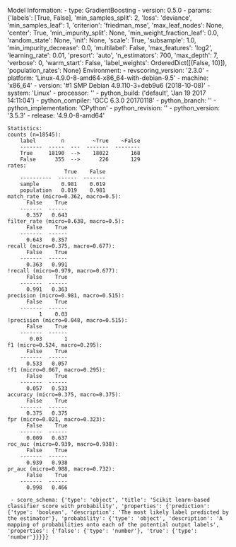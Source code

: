 Model Information:
	 - type: GradientBoosting
	 - version: 0.5.0
	 - params: {'labels': [True, False], 'min_samples_split': 2, 'loss': 'deviance', 'min_samples_leaf': 1, 'criterion': 'friedman_mse', 'max_leaf_nodes': None, 'center': True, 'min_impurity_split': None, 'min_weight_fraction_leaf': 0.0, 'random_state': None, 'init': None, 'scale': True, 'subsample': 1.0, 'min_impurity_decrease': 0.0, 'multilabel': False, 'max_features': 'log2', 'learning_rate': 0.01, 'presort': 'auto', 'n_estimators': 700, 'max_depth': 7, 'verbose': 0, 'warm_start': False, 'label_weights': OrderedDict([(False, 10)]), 'population_rates': None}
	Environment:
	 - revscoring_version: '2.3.0'
	 - platform: 'Linux-4.9.0-8-amd64-x86_64-with-debian-9.5'
	 - machine: 'x86_64'
	 - version: '#1 SMP Debian 4.9.110-3+deb9u6 (2018-10-08)'
	 - system: 'Linux'
	 - processor: ''
	 - python_build: ('default', 'Jan 19 2017 14:11:04')
	 - python_compiler: 'GCC 6.3.0 20170118'
	 - python_branch: ''
	 - python_implementation: 'CPython'
	 - python_revision: ''
	 - python_version: '3.5.3'
	 - release: '4.9.0-8-amd64'
	
	Statistics:
	counts (n=18545):
		label        n         ~True    ~False
		-------  -----  ---  -------  --------
		True     18190  -->    18022       168
		False      355  -->      226       129
	rates:
		              True    False
		----------  ------  -------
		sample       0.981    0.019
		population   0.019    0.981
	match_rate (micro=0.362, macro=0.5):
		  False    True
		-------  ------
		  0.357   0.643
	filter_rate (micro=0.638, macro=0.5):
		  False    True
		-------  ------
		  0.643   0.357
	recall (micro=0.375, macro=0.677):
		  False    True
		-------  ------
		  0.363   0.991
	!recall (micro=0.979, macro=0.677):
		  False    True
		-------  ------
		  0.991   0.363
	precision (micro=0.981, macro=0.515):
		  False    True
		-------  ------
		      1    0.03
	!precision (micro=0.048, macro=0.515):
		  False    True
		-------  ------
		   0.03       1
	f1 (micro=0.524, macro=0.295):
		  False    True
		-------  ------
		  0.533   0.057
	!f1 (micro=0.067, macro=0.295):
		  False    True
		-------  ------
		  0.057   0.533
	accuracy (micro=0.375, macro=0.375):
		  False    True
		-------  ------
		  0.375   0.375
	fpr (micro=0.021, macro=0.323):
		  False    True
		-------  ------
		  0.009   0.637
	roc_auc (micro=0.939, macro=0.938):
		  False    True
		-------  ------
		  0.939   0.938
	pr_auc (micro=0.988, macro=0.732):
		  False    True
		-------  ------
		  0.998   0.466
	
	 - score_schema: {'type': 'object', 'title': 'Scikit learn-based classifier score with probability', 'properties': {'prediction': {'type': 'boolean', 'description': 'The most likely label predicted by the estimator'}, 'probability': {'type': 'object', 'description': 'A mapping of probabilities onto each of the potential output labels', 'properties': {'false': {'type': 'number'}, 'true': {'type': 'number'}}}}}

